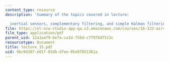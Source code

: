 ```yaml
---
content_type: resource
description: 'Summary of the topics covered in lecture:

  inertial sensors, complementary filtering, and simple Kalman filtering.'
file: https://ol-ocw-studio-app-qa.s3.amazonaws.com/courses/16-333-aircraft-stability-and-control-fall-2004/9bc94307e01f85dbdfee05e87851361a_lecture_15.pdf
file_type: application/pdf
parent_uid: 12a1aaf9-be7a-ca1d-756d-c7f978d7513c
resourcetype: Document
title: lecture_15.pdf
uid: 9bc94307-e01f-85db-dfee-05e87851361a
---
```

